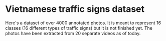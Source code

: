 # Vietnamese traffic signs dataset

Here's a dataset of over 4000 annotated photos. It is meant to represent 16 classes (16 different types of traffic signs) but it is not finished yet. The photos have been extracted from 20 separate videos as of today.
